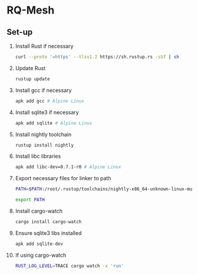 # RQ-Mesh

## Set-up

1. Install Rust if necessary

    ```bash
    curl --proto '=https' --tlsv1.2 https://sh.rustup.rs -sSf | sh
    ```

2. Update Rust

    ```bash
    rustup update
    ```

3. Install gcc if necessary

    ```bash
    apk add gcc # Alpine Linux
    ```

4. Install sqlite3 if necessary

    ```bash
    apk add sqlite # Alpine Linux
    ```

5. Install nightly toolchain

    ```bash
    rustup install nightly
    ```

6. Install libc libraries

    ```bash
    apk add libc-dev=0.7.1-r0 # Alpine Linux
    ```

7. Export necessary files for linker to path

    ```bash
    PATH=$PATH:/root/.rustup/toolchains/nightly-x86_64-unknown-linux-musl/lib/rustlib/x86_64-unknown-linux-musl/lib/self-contained

    export PATH
    ```

8. Install cargo-watch

    ```bash
    cargo install cargo-watch
    ```

9. Ensure sqlite3 libs installed

    ```bash
    apk add sqlite-dev
    ```

10. If using cargo-watch

    ```bash
    RUST_LOG_LEVEL=TRACE cargo watch -x 'run'
    ```
